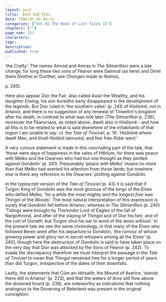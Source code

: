 ```yaml
---
layout: post
title: 【Vol.02】P251.
date: 1984-01-01 04:11
categories: ["Vol.02 The Book of Lost Tales II"]
chapters: [""]
page_num: 251
characters: 
tags: 
description: 
published: true
---
```


<p style="text-indent: 0;">
‘the Crafty’. The names Amrod and Amras in <I>The Silmarillion </I>were a late change; for long these two sons of Fëanor were Damrod (as here) and Díriel (here Dinithel or Durithel, see <I>Changes made to Names,</I>
</p>

p. 245).

Here also appear Dior the Fair, also called Ausir the Wealthy, and his daughter Elwing; his son Auredhir early disappeared in the development of the legends. But Dior ruled in ‘the southern vales' (p. 241) of Hisilómë, not in Artanor, and there is no suggestion of any renewal of Tinwelint's kingdom after his death, in contrast to what was told later <I>(The Silmarillion </I>p. 236); moreover the Fëanorians, as noted above, dwelt also in Hisilómë - and how all this is to be related to what is said elsewhere of the inhabitants of that region I am unable to say: cf. the <I>Tale of Tinúviel, p. </I>10: ‘Hisilómë where dwelt Men, and thrall-Noldoli laboured, and few free-Eldar went.’

A very curious statement is made in this concluding part of the tale, that ‘those were days of happiness in the vales of Hithlum, for there was peace with Melko and the Dwarves who had but one thought as they plotted against Gondolin’ (p. 241). Presumably ‘peace with Melko’ means no more than that Melko had averted his attention from those lands; but nowhere else is there any reference to the Dwarves' plotting against Gondolin.

In the typescript version of the <I>Tale of Tinúviel </I>(p. 43) it is said that if Turgon King of Gondolin was the most glorious of the kings of the Elves who defied Melko, ‘for a while the most mighty <I>and the longest free </I>was Thingol of the Woods'. The most natural interpretation of this expression is surely that Gondolin fell before Artanor; whereas in <I>The Silmarillion (p. </I>240) ‘Tidings were brought by Thorondor Lord of Eagles of the fall of Nargothrond, and after of the slaying of Thingol and of Dior his heir, and of the ruin of Doriath; but Turgon shut his ear to word of the woes without.’ In the present tale we see the same chronology, in that many of the Elves who followed Beren went after his departure to Gondolin, ‘the rumour of whose growing power and glory ran in secret whispers among all the Elves' (p. 240), though here the destruction of Gondolin is said to have taken place on the very day that Dior was attacked by the Sons of Fëanor (p. 242). To evade the discrepancy therefore we must interpret the passage in the <I>Tale of Tinúviel </I>to mean that Thingol remained free for a longer period of years than did Turgon, irrespective of the dates of their downfalls.

Lastly, the statements that Cûm an-Idrisaith, the Mound of Avarice, ‘stands there still in Artanor’ (p. 223), and that the waters of Aros still flow above the drowned hoard (p. 238), are noteworthy as indications that nothing analogous to the Drowning of Beleriand was present in the original conception.

